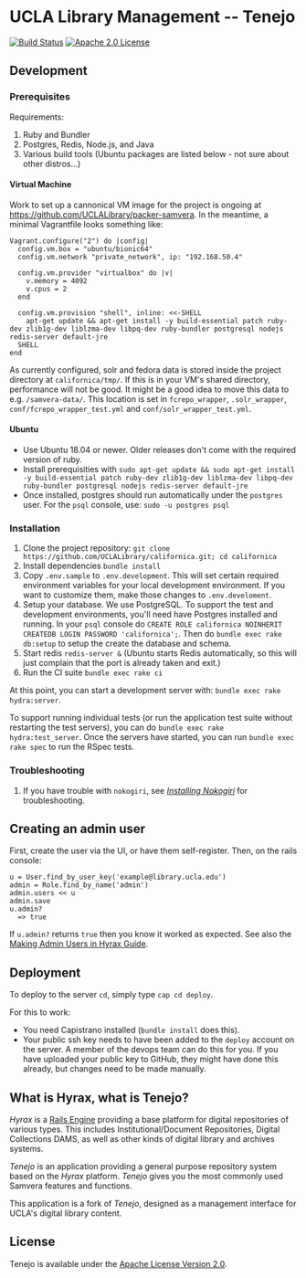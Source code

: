 UCLA Library Management -- Tenejo
=================================

[![Build Status](https://travis-ci.org/UCLALibrary/californica.svg?branch=master)](https://travis-ci.org/UCLALibrary/californica) [![Apache 2.0 License](http://img.shields.io/badge/APACHE2-license-blue.svg)](./LICENSE)

Development
-----------

### Prerequisites

Requirements:
1. Ruby and Bundler
1. Postgres, Redis, Node.js, and Java
1. Various build tools (Ubuntu packages are listed below - not sure about other
   distros...)

#### Virtual Machine

Work to set up a cannonical VM image for the project is ongoing at https://github.com/UCLALibrary/packer-samvera.
In the meantime, a minimal Vagrantfile looks something like:
```Vagrantfile
Vagrant.configure("2") do |config|
  config.vm.box = "ubuntu/bionic64"
  config.vm.network "private_network", ip: "192.168.50.4"

  config.vm.provider "virtualbox" do |v|
    v.memory = 4092
    v.cpus = 2
  end

  config.vm.provision "shell", inline: <<-SHELL
    apt-get update && apt-get install -y build-essential patch ruby-dev zlib1g-dev liblzma-dev libpq-dev ruby-bundler postgresql nodejs redis-server default-jre
  SHELL
end
```


As currently configured, solr and fedora data is stored inside the project
directory at `californica/tmp/`. If this is in your VM's shared directory,
performance will not be good. It might be a good idea to move this data to e.g.
`/samvera-data/`. This location is set in `fcrepo_wrapper`, `.solr_wrapper`,
`conf/fcrepo_wrapper_test.yml` and `conf/solr_wrapper_test.yml`.

#### Ubuntu

- Use Ubuntu 18.04 or newer. Older releases don't come with the required version of ruby.
- Install prerequisities with `sudo apt-get update && sudo apt-get install -y build-essential patch ruby-dev zlib1g-dev liblzma-dev libpq-dev ruby-bundler postgresql nodejs redis-server default-jre`
- Once installed, postgres should run automatically under the `postgres` user.
  For the `psql` console, use: `sudo -u postgres psql`


### Installation

1. Clone the project repository:
   `git clone https://github.com/UCLALibrary/californica.git; cd californica`
1. Install dependencies
   `bundle install`
1. Copy `.env.sample` to `.env.development`. This will set certain required
environment variables for your local development environment. If you want to customize them, make those changes to `.env.develoment`.
1. Setup your database.
   We use PostgreSQL. To support the test and development environments, you'll
   need have Postgres installed and running. In your `psql` console do
   `CREATE ROLE californica NOINHERIT CREATEDB LOGIN PASSWORD 'californica';`. Then do
   `bundle exec rake db:setup` to setup the create the database and schema.
1. Start redis
   `redis-server &`
   (Ubuntu starts Redis automatically, so this will just complain that the port
   is already taken and exit.)
1. Run the CI suite
   `bundle exec rake ci`

At this point, you can start a development server with: `bundle exec rake hydra:server`.

To support running individual tests (or run the application test suite without restarting
the test servers), you can do `bundle exec rake hydra:test_server`. Once the servers have
started, you can run `bundle exec rake spec` to run the RSpec tests.

### Troubleshooting

1. If you have trouble with `nokogiri`, see
   [_Installing Nokogiri_](http://www.nokogiri.org/tutorials/installing_nokogiri.html) for
   troubleshooting.

## Creating an admin user
First, create the user via the UI, or have them self-register. Then,
on the rails console:
```
u = User.find_by_user_key('example@library.ucla.edu')
admin = Role.find_by_name('admin')
admin.users << u
admin.save
u.admin?
  => true
```
If `u.admin?` returns `true` then you know it worked as expected. See also the
[Making Admin Users in Hyrax Guide](https://github.com/samvera/hyrax/wiki/Making-Admin-Users-in-Hyrax).

## Deployment

To deploy to the server `cd`, simply type `cap cd deploy`.

For this to work:
- You need Capistrano installed (`bundle install` does this).
- Your public ssh key needs to have been added to the `deploy` account on the
  server. A member of the devops team can do this for you. If you have uploaded
  your public key to GitHub, they might have done this already, but changes need
  to be made manually.

What is Hyrax, what is Tenejo?
------------------------------

_Hyrax_ is a [Rails Engine](http://guides.rubyonrails.org/engines.html#what-are-engines-questionmark)
providing a base platform for digital repositories of various types. This includes Institutional/Document
Repositories, Digital Collections DAMS, as well as other kinds of digital library and archives systems.

_Tenejo_ is an application providing a general purpose repository system based on the _Hyrax_ platform.
_Tenejo_ gives you the most commonly used Samvera features and functions.

This application is a fork of _Tenejo_, designed as a management interface for UCLA's digital library
content.

License
-------

Tenejo is available under the [Apache License Version 2.0](./LICENSE).
